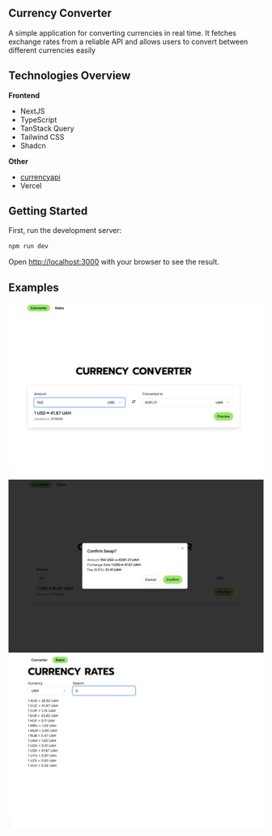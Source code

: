 ## Currency Converter

A simple application for converting currencies in real time. It fetches exchange rates from a reliable API and allows users to convert between different currencies easily

## Technologies Overview

**Frontend**
- NextJS
- TypeScript
- TanStack Query
- Tailwind CSS
- Shadcn

**Other**
- [currencyapi](https://currencyapi.com/)
- Vercel

## Getting Started

First, run the development server:

```bash
npm run dev
```

Open [http://localhost:3000](http://localhost:3000) with your browser to see the result.

## Examples

![image info](./examples/01.png)
![image info](./examples/02.png)
![image info](./examples/03.png)